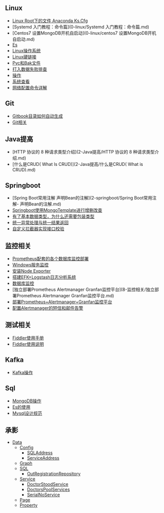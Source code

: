 
## Linux

- [Linux Root下的文件 Anaconda Ks.Cfg](0-linux/Linux-root下的文件-anaconda-ks.cfg.md)
- [Systemd 入门教程：命令篇](0-linux/Systemd 入门教程：命令篇.md)
- [Centos7 设置MongoDB开机自启动](0-linux/centos7 设置MongoDB开机自启动.md)
- [Es](0-linux/es.md)
- [Linux操作系统](0-linux/linux操作系统.md)
- [Linux硬链接](0-linux/linux硬链接.md)
- [Pyc和Bak文件](0-linux/pyc和bak文件.md)
- [打入数据失败排查](0-linux/打入数据失败排查.md)
- [操作](0-linux/操作.md)
- [系统查看](0-linux/系统查看.md)
- [网络配置命令详解](0-linux/网络配置命令详解.md)

## Git

- [Gitbook目录如何自动生成](1-git/gitbook目录如何自动生成.md)
- [Git相关](1-git/git相关.md)

## Java提高

- [HTTP 协议的 8 种请求类型介绍](2-Java提高/HTTP 协议的 8 种请求类型介绍.md)
- [什么是CRUD( What Is CRUD)](2-Java提高/什么是CRUD( What is CRUD).md)

## Springboot

- [Spring Boot常用注解  声明Bean的注解](2-springboot/Spring Boot常用注解- 声明Bean的注解.md)
- [Springboot使用MongoTemplate进行增删改查](2-springboot/springboot使用MongoTemplate进行增删改查.md)
- [有了基本数据类型，为什么还需要包装类型](2-springboot/有了基本数据类型，为什么还需要包装类型.md)
- [统一异常处理与统一结果返回](2-springboot/统一异常处理与统一结果返回.md)
- [自定义拦截器实现接口校验](2-springboot/自定义拦截器实现接口校验.md)

## 监控相关

- [Prometheus配套的各个数据库监控部署](8-监控相关/prometheus配套的各个数据库监控部署.md)
- [Windows服务监控](8-监控相关/windows服务监控.md)
- [安装Node Exporter](8-监控相关/安装node_exporter.md)
- [搭建EFK+Logstash日志分析系统](8-监控相关/搭建EFK+logstash日志分析系统.md)
- [数据库监控](8-监控相关/数据库监控.md)
- [独立部署Prometheus Alertmanager Granfan监控平台](8-监控相关/独立部署Prometheus Alertmanager Granfan监控平台.md)
- [部署Prometheus+Alertmanager+Granfan监控平台](8-监控相关/部署Prometheus+Alertmanager+Granfan监控平台.md)
- [配置Alertmanager的短信和邮件告警](8-监控相关/配置alertmanager的短信和邮件告警.md)

## 测试相关

- [Fiddler使用手册](9-测试相关/fiddler使用手册.md)
- [Fiddler使用说明](9-测试相关/fiddler使用说明.md)

## Kafka

- [Kafka操作](kafka/kafka操作.md)

## Sql

- [MongoDB操作](sql/MongoDB操作.md)
- [Es的使用](sql/es的使用.md)
- [Mysql设计规范](sql/mysql设计规范.md)

## 承影

- [Data]()
    - [Config]()
        - [SQLAddress]()
        - [ServiceAddress]()
    - [Graph]()
    - [SQL]()
        - [OutRegistrationRepository]()
    - [Service]()
        - [DoctorStoodService]()
        - [DoctorsPoolServices]()
        - [SerialNoService]()
    - [Page]()
    - [Property]()